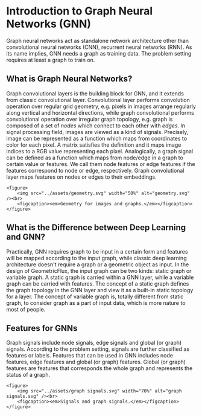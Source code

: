 # Introduction to Graph Neural Networks (GNN)

Graph neural networks act as standalone network architecture other than convolutional neural networks (CNN), recurrent neural networks (RNN). As its name implies, GNN needs a graph as training data. The problem setting requires at least a graph to train on.

## What is Graph Neural Networks?

Graph convolutional layers is the building block for GNN, and it extends from classic convolutional layer. Convolutional layer performs convolution operation over regular grid geometry, e.g. pixels in images arrange regularly along vertical and horizontal directions, while graph convolutional performs convolutional operation over irregular graph topology, e.g. graph is composed of a set of *nodes* which connect to each other with *edges*. In signal processing field, images are viewed as a kind of signals. Precisely, image can be represented as a function which maps from coordinates to color for each pixel. A matrix satisfies the definition and it maps image indices to a RGB value representing each pixel. Analogically, a graph signal can be defined as a function which maps from node/edge in a graph to certain value or features. We call them node features or edge features if the features correspond to node or edge, respectively. Graph convolutional layer maps features on nodes or edges to their embeddings.

```@raw html
<figure>
    <img src="../assets/geometry.svg" width="50%" alt="geometry.svg" /><br>
    <figcaption><em>Geometry for images and graphs.</em></figcaption>
</figure>
```

## What is the Difference between Deep Learning and GNN?

Practically, GNN requires graph to be input in a certain form and features will be mapped according to the input graph, while classic deep learning architecture doesn't require a graph or a geometric object as input. In the design of GeometricFlux, the input graph can be two kinds: static graph or variable graph. A static graph is carried within a GNN layer, while a variable graph can be carried with features. The concept of a static graph defines the graph topology in the GNN layer and view it as a built-in static topology for a layer. The concept of variable graph is, totally different from static graph, to consider graph as a part of input data, which is more nature to most of people.

## Features for GNNs

Graph signals include node signals, edge signals and global (or graph) signals. According to the problem setting, signals are further classified as features or labels. Features that can be used in GNN includes node features, edge features and global (or graph) features. Global (or graph) features are features that corresponds the whole graph and represents the status of a graph.

```@raw html
<figure>
    <img src="../assets/graph signals.svg" width="70%" alt="graph signals.svg" /><br>
    <figcaption><em>Signals and graph signals.</em></figcaption>
</figure>
```
